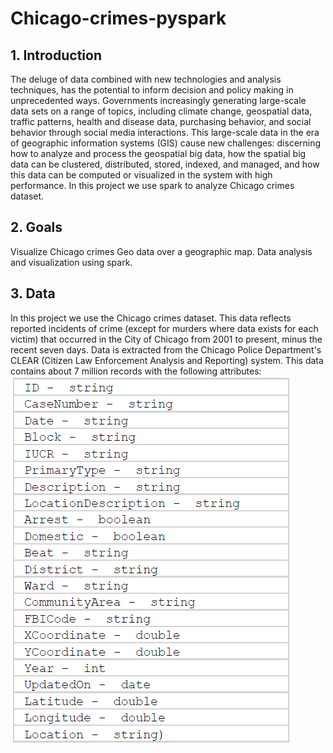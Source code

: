 # Chicago-crimes-pyspark
## 1. Introduction
The deluge of data combined with new technologies and analysis techniques, has the potential to inform decision and policy making in unprecedented ways. Governments increasingly generating large-scale data sets on a range of topics, including climate change, geospatial data, traffic patterns, health and disease data, purchasing behavior, and social behavior through social media interactions.
This large-scale data in the era of geographic information systems (GIS) cause new challenges: discerning how to analyze and process the geospatial big data, how the spatial big data can be clustered, distributed, stored, indexed, and managed, and how this data can be computed or visualized in the system with high performance. In this project we use spark to analyze Chicago crimes dataset.
## 2. Goals
Visualize Chicago crimes Geo data over a geographic map.
Data analysis and visualization using spark.
## 3. Data
In this project we use the Chicago crimes dataset. This data reflects reported incidents of crime (except for murders where data exists for each victim) that occurred in the City of Chicago from 2001 to present, minus the recent seven days. Data is extracted from the Chicago Police Department's CLEAR (Citizen Law Enforcement Analysis and Reporting) system. This data contains about 7 million records with the following attributes:
![alt test](screenshots/table1.png)

